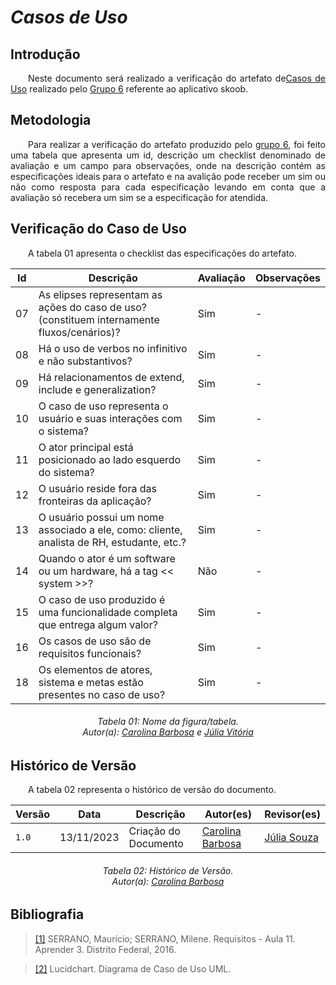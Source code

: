 # ***Casos de Uso***

## **Introdução**
<p align="justify">
&emsp;&emsp;Neste documento será realizado a verificação do artefato de<a href="https://requisitos-de-software.github.io/2023.2-Skoob/modelagem/casos_de_uso/">Casos de Uso</a> realizado pelo <a href="https://requisitos-de-software.github.io/2023.2-Skoob/">Grupo 6</a> referente ao aplicativo skoob.
</p>

## **Metodologia**
<p align="justify">
&emsp;&emsp;Para realizar a verificação do artefato produzido pelo <a href="https://requisitos-de-software.github.io/2023.2-Skoob/">grupo 6</a>, foi feito uma tabela que apresenta um id, descrição um checklist denominado de avaliação e um campo para observações, onde na descrição contém as especificações ideais para o artefato e na avalição pode receber um sim ou não como resposta para cada especificação levando em conta que a avaliação só recebera um sim se a especificação for atendida.
</p>

## **Verificação do Caso de Uso**
<p align="justify">
&emsp;&emsp;A tabela 01 apresenta o checklist das especificações do artefato. 
</p>

| Id | Descrição | Avaliação | Observações |
|----|-----------|-----------|-------------|
| 07 |As elipses representam as ações do caso de uso? (constituem internamente fluxos/cenários)? | Sim | - |
| 08 |Há o uso de verbos no infinitivo e não substantivos? | Sim | - |
| 09 |Há relacionamentos de extend, include e generalization? | Sim | - | 
| 10 |O caso de uso representa o usuário e suas interações com o sistema? | Sim | - |
| 11 |O ator principal está posicionado ao lado esquerdo do sistema? | Sim | - |
| 12 |O usuário reside fora das fronteiras da aplicação? | Sim | - |
| 13 |O usuário possui um nome associado a ele, como: cliente, analista de RH, estudante, etc.? | Sim | - |
| 14 |Quando o ator é um software ou um hardware, há a tag << system >>? |Não | - |
| 15 |O caso de uso produzido é uma funcionalidade completa que entrega algum valor? | Sim | - |
| 16 |Os casos de uso são de requisitos funcionais? | Sim | - |
| 18 |Os elementos de atores, sistema e metas estão presentes no caso de uso? | Sim | - |
<p align="justify">
<h6 align = "center"> Tabela 01: Nome da figura/tabela.
<br> Autor(a): <a href="https://github.com/CarolinaBarb">Carolina Barbosa</a> e <a href="https://github.com/Juhvitoria4">Júlia Vitória</a> </h6>
</p>

## **Histórico de Versão**
<p align="justify">
&emsp;&emsp;A tabela 02 representa o histórico de versão do documento.
</p>

| Versão | Data | Descrição | Autor(es) | Revisor(es) |
| ------ | ---- | --------- | --------- | ---------- |
| `1.0`  | 13/11/2023 | Criação do Documento | [Carolina Barbosa](https://github.com/CarolinaBarb) | [Júlia Souza](https://github.com/JuliaSSouza) |
<h6  align = "center"> Tabela 02: Histórico de Versão.
<br> Autor(a): <a href="https://github.com/CarolinaBarb">Carolina Barbosa</a></h6>

## **Bibliografia**
> <a href="https://aprender3.unb.br/pluginfile.php/2692803/mod_resource/content/1/Requisitos%20-%20Aula%20013a.pdf">[1]</a> SERRANO, Maurício; SERRANO, Milene. Requisitos - Aula 11. Aprender 3. Distrito Federal, 2016. 

> <a href="https://www.lucidchart.com/pages/pt/diagrama-de-caso-de-uso-uml">[2]</a> Lucidchart. Diagrama de Caso de Uso UML. 